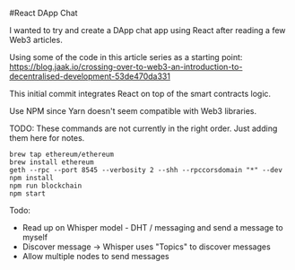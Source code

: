 #React DApp Chat

I wanted to try and create a DApp chat app using React after reading a few Web3 articles.

Using some of the code in this article series as a starting point: https://blog.jaak.io/crossing-over-to-web3-an-introduction-to-decentralised-development-53de470da331

This initial commit integrates React on top of the smart contracts logic.

Use NPM since Yarn doesn't seem compatible with Web3 libraries.

TODO: These commands are not currently in the right order. Just adding them here for notes.
```
brew tap ethereum/ethereum
brew install ethereum
geth --rpc --port 8545 --verbosity 2 --shh --rpccorsdomain "*" --dev
npm install
npm run blockchain
npm start
```

Todo:
- Read up on Whisper model - DHT / messaging and send a message to myself
- Discover message -> Whisper uses "Topics" to discover messages
- Allow multiple nodes to send messages